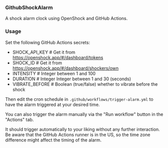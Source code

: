 ### GithubShockAlarm

A shock alarm clock using OpenShock and GitHub Actions.

### Usage

Set the following GitHub Actions secrets:

-   SHOCK_API_KEY # Get it from https://openshock.app/#/dashboard/tokens
-   SHOCK_ID # Get it from https://openshock.app/#/dashboard/shockers/own
-   INTENSITY # Integer between 1 and 100
-   DURATION # Integer Integer between 1 and 30 (seconds)
-   VIBRATE_BEFORE # Boolean (true/false) whether to vibrate before the shock

Then edit the cron schedule in `.github/workflows/trigger-alarm.yml` to have the alarm triggered at your desired time.

You can also trigger the alarm manually via the "Run workflow" button in the "Actions" tab.

It should trigger automatically to your liking without any further interaction. Be aware that the GitHub Actions runner is in the US, so the time zone difference might affect the timing of the alarm.
